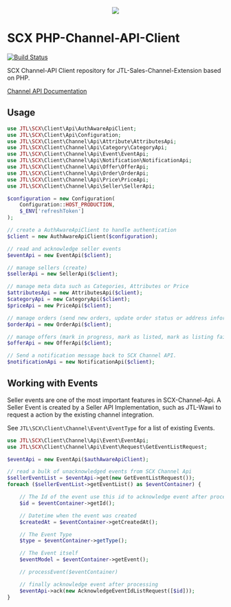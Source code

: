 <div align="center">
  <img src="https://user-images.githubusercontent.com/1415186/75040771-2ed7df80-54b3-11ea-8657-41a0cae9dafc.png">
</div>

# SCX PHP-Channel-API-Client

[![Build Status](https://travis-ci.org/jtl-scx/channel-api-client.svg?branch=master)](https://travis-ci.org/jtl-scx/channel-api-client)

SCX Channel-API Client repository for JTL-Sales-Channel-Extension based on PHP. 

[Channel API Documentation](https://scx-sandbox.ui.jtl-software.com/docs/api_channel.html)

## Usage

```php
use JTL\SCX\Client\Api\AuthAwareApiClient;
use JTL\SCX\Client\Api\Configuration;
use JTL\SCX\Client\Channel\Api\Attribute\AttributesApi;
use JTL\SCX\Client\Channel\Api\Category\CategoryApi;
use JTL\SCX\Client\Channel\Api\Event\EventApi;
use JTL\SCX\Client\Channel\Api\Notification\NotificationApi;
use JTL\SCX\Client\Channel\Api\Offer\OfferApi;
use JTL\SCX\Client\Channel\Api\Order\OrderApi;
use JTL\SCX\Client\Channel\Api\Price\PriceApi;
use JTL\SCX\Client\Channel\Api\Seller\SellerApi;

$configuration = new Configuration(
    Configuration::HOST_PRODUCTION,
    $_ENV['refreshToken']
);

// create a AuthAwareApiClient to handle authentication
$client = new AuthAwareApiClient($configuration);

// read and acknowledge seller events
$eventApi = new EventApi($client);

// manage sellers (create)
$sellerApi = new SellerApi($client);

// manage meta data such as Categories, Attributes or Price
$attributesApi = new AttributesApi($client);
$categoryApi = new CategoryApi($client);
$priceApi = new PriceApi($client);

// manage orders (send new orders, update order status or address information)
$orderApi = new OrderApi($client);

// manage offers (mark in progress, mark as listed, mark as listing failed)
$offerApi = new OfferApi($client);

// Send a notification message back to SCX Channel API.
$notificationApi = new NotificationApi($client);
```

## Working with Events

Seller events are one of the most important features in SCX-Channel-Api. A Seller Event
is created by a Seller API Implementation, such as JTL-Wawi to request a action by the existing
channel integration.

See `JTL\SCX\Client\Channel\Event\EventType` for a list of existing Events.
  

```php
use JTL\SCX\Client\Channel\Api\Event\EventApi;
use JTL\SCX\Client\Channel\Api\Event\Request\GetEventListRequest;

$eventApi = new EventApi($authAwareApiClient);

// read a bulk of unacknowledged events from SCX Channel Api
$sellerEventList = $eventApi->get(new GetEventListRequest());
foreach ($sellerEventList->getEventList() as $eventContainer) {

    // The Id of the event use this id to acknowledge event after processing
    $id = $eventContainer->getId();

    // Datetime when the event was created
    $createdAt = $eventContainer->getCreatedAt();

    // The Event Type
    $type = $eventContainer->getType();

    // The Event itself
    $eventModel = $eventContainer->getEvent();

    // processEvent($eventContainer)

    // finally acknowledge event after processing
    $eventApi->ack(new AcknowledgeEventIdListRequest([$id]));
}
```
